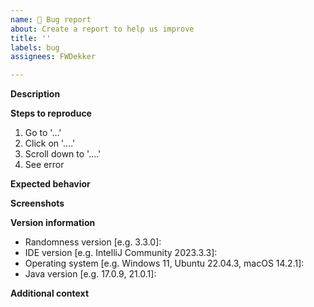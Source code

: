 ```yaml
---
name: 🐞 Bug report
about: Create a report to help us improve
title: ''
labels: bug
assignees: FWDekker

---
```


**Description**
<!-- A clear and concise description of what the bug is. -->

**Steps to reproduce**
<!-- A clear and concise explanation of how to trigger the bug. -->
1. Go to '...'
2. Click on '....'
3. Scroll down to '....'
4. See error

**Expected behavior**
<!-- A clear and concise description of what you expected to happen. -->

**Screenshots**
<!-- If applicable, add screenshots to help explain your problem. -->

**Version information**
 - Randomness version [e.g. 3.3.0]: <!-- Check `Settings -> Plugins` in your IDE and search for `Randomness` -->
 - IDE version [e.g. IntelliJ Community 2023.3.3]: <!-- Check `Help -> About` in your IDE -->
 - Operating system [e.g. Windows 11, Ubuntu 22.04.3, macOS 14.2.1]: <!-- Use a search engine for help if you don't know -->
 - Java version [e.g. 17.0.9, 21.0.1]: <!-- Run `java -version` in a terminal or check https://www.java.com/en/download/help/version_manual.xml -->

**Additional context**
<!-- Add any other context about the problem here. -->
